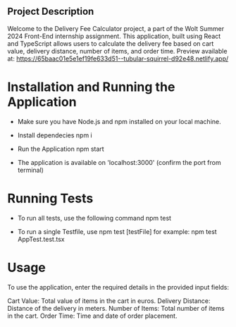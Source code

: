 ## Project Description
Welcome to the Delivery Fee Calculator project, a part of the Wolt Summer 2024 Front-End internship assignment. This application, built using React and TypeScript allows users to calculate the delivery fee based on cart value, delivery distance, number of items, and order time.
Preview available at:
https://65baac01e5e1ef19fe633d51--tubular-squirrel-d92e48.netlify.app/

# Installation and Running the Application
- Make sure you have Node.js and npm installed on your local machine. 

- Install dependecies
  npm i

- Run the Application 
  npm start

- The application is available on 'localhost:3000' (confirm the port from terminal)

# Running Tests
- To run all tests, use the following command
  npm test

- To run a single Testfile, use
  npm test  [testFile]
  for example:
  npm test AppTest.test.tsx
  
# Usage
  To use the application, enter the required details in the provided input fields:

  Cart Value: Total value of items in the cart in euros.
  Delivery Distance: Distance of the delivery in meters.
  Number of Items: Total number of items in the cart.
  Order Time: Time and date of order placement.